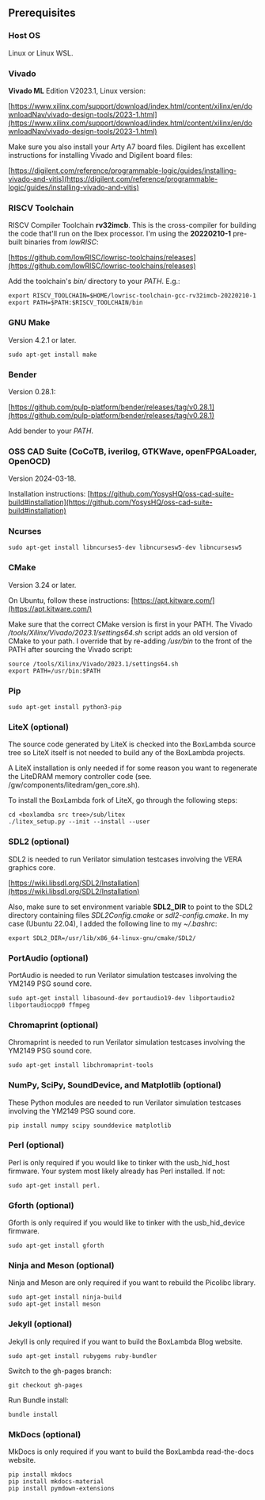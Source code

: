 ## Prerequisites

### Host OS

Linux or Linux WSL.

### Vivado

**Vivado ML** Edition V2023.1, Linux version:

[https://www.xilinx.com/support/download/index.html/content/xilinx/en/downloadNav/vivado-design-tools/2023-1.html](https://www.xilinx.com/support/download/index.html/content/xilinx/en/downloadNav/vivado-design-tools/2023-1.html)

Make sure you also install your Arty A7 board files. Digilent has excellent instructions for installing Vivado and Digilent board files:

[https://digilent.com/reference/programmable-logic/guides/installing-vivado-and-vitis](https://digilent.com/reference/programmable-logic/guides/installing-vivado-and-vitis)

### RISCV Toolchain

RISCV Compiler Toolchain **rv32imcb**. This is the cross-compiler for building the code that'll run on the Ibex processor. I'm using the **20220210-1** pre-built binaries from *lowRISC*:

[https://github.com/lowRISC/lowrisc-toolchains/releases](https://github.com/lowRISC/lowrisc-toolchains/releases)

Add the toolchain's *bin/* directory to your *PATH*. E.g.:

```
export RISCV_TOOLCHAIN=$HOME/lowrisc-toolchain-gcc-rv32imcb-20220210-1
export PATH=$PATH:$RISCV_TOOLCHAIN/bin
```

### GNU Make

Version 4.2.1 or later.

```
sudo apt-get install make
```

### Bender

Version 0.28.1:

[https://github.com/pulp-platform/bender/releases/tag/v0.28.1](https://github.com/pulp-platform/bender/releases/tag/v0.28.1)

Add bender to your *PATH*.

### OSS CAD Suite (CoCoTB, iverilog, GTKWave, openFPGALoader, OpenOCD)

Version 2024-03-18.

Installation instructions: [https://github.com/YosysHQ/oss-cad-suite-build#installation](https://github.com/YosysHQ/oss-cad-suite-build#installation)

### Ncurses

```
sudo apt-get install libncurses5-dev libncursesw5-dev libncursesw5
```

### CMake

Version 3.24 or later.

On Ubuntu, follow these instructions: [https://apt.kitware.com/](https://apt.kitware.com/)

Make sure that the correct CMake version is first in your PATH. The Vivado */tools/Xilinx/Vivado/2023.1/settings64.sh* script adds an old version of CMake to your path. I override that by re-adding */usr/bin* to the front of the PATH after sourcing the Vivado script:

```
source /tools/Xilinx/Vivado/2023.1/settings64.sh
export PATH=/usr/bin:$PATH
```

### Pip
```
sudo apt-get install python3-pip
```

### LiteX (optional)

The source code generated by LiteX is checked into the BoxLambda source tree so LiteX itself is not needed to build any of the BoxLambda projects.

A LiteX installation is only needed if for some reason you want to regenerate the LiteDRAM memory controller code (see. <boxlambda>/gw/components/litedram/gen_core.sh).

To install the BoxLambda fork of LiteX, go through the following steps:

```
cd <boxlamdba src tree>/sub/litex
./litex_setup.py --init --install --user
```

### SDL2 (optional)

SDL2 is needed to run Verilator simulation testcases involving the VERA graphics core.

[https://wiki.libsdl.org/SDL2/Installation](https://wiki.libsdl.org/SDL2/Installation)

Also, make sure to set environment variable **SDL2_DIR** to point to the SDL2 directory containing files *SDL2Config.cmake* or *sdl2-config.cmake*. In my case (Ubuntu 22.04), I added the following line to my *~/.bashrc*:

```
export SDL2_DIR=/usr/lib/x86_64-linux-gnu/cmake/SDL2/
```

### PortAudio (optional)

PortAudio is needed to run Verilator simulation testcases involving the YM2149 PSG sound core.

```
sudo apt-get install libasound-dev portaudio19-dev libportaudio2 libportaudiocpp0 ffmpeg
```

### Chromaprint (optional)

Chromaprint is needed to run Verilator simulation testcases involving the YM2149 PSG sound core.

```
sudo apt-get install libchromaprint-tools
```

### NumPy, SciPy, SoundDevice, and Matplotlib (optional)

These Python modules are needed to run Verilator simulation testcases involving the YM2149 PSG sound core.

```
pip install numpy scipy sounddevice matplotlib
```

### Perl (optional)

Perl is only required if you would like to tinker with the usb_hid_host firmware. Your system most likely already has Perl installed. If not:

```
sudo apt-get install perl.
```

### Gforth (optional)

Gforth is only required if you would like to tinker with the usb_hid_device firmware.

```
sudo apt-get install gforth
```
### Ninja and Meson (optional)

Ninja and Meson are only required if you want to rebuild the Picolibc library.

```
sudo apt-get install ninja-build
sudo apt-get install meson
```

### Jekyll (optional)

Jekyll is only required if you want to build the BoxLambda Blog website.

```
sudo apt-get install rubygems ruby-bundler
```

Switch to the gh-pages branch:

```
git checkout gh-pages
```

Run Bundle install:

```
bundle install
```

### MkDocs (optional)

MkDocs is only required if you want to build the BoxLambda read-the-docs website.

```
pip install mkdocs
pip install mkdocs-material
pip install pymdown-extensions
```


